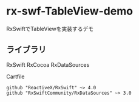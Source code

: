 # rx-swf-TableView-demo
RxSwiftでTableViewを実装するデモ

## ライブラリ

RxSwift
RxCocoa
RxDataSources  

Cartfile
```
github "ReactiveX/RxSwift" ~> 4.0
github "RxSwiftCommunity/RxDataSources" ~> 3.0
```
